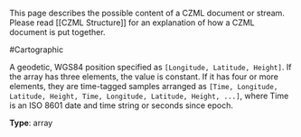 This page describes the possible content of a CZML document or stream.  Please read [[CZML Structure]] for an explanation of how a CZML document is put together.

#Cartographic

A geodetic, WGS84 position specified as `[Longitude, Latitude, Height]`.  If the array has three elements, the value is constant.  If it has four or more elements, they are time-tagged samples arranged as `[Time, Longitude, Latitude, Height, Time, Longitude, Latitude, Height, ...]`, where Time is an ISO 8601 date and time string or seconds since epoch.

**Type**: array

